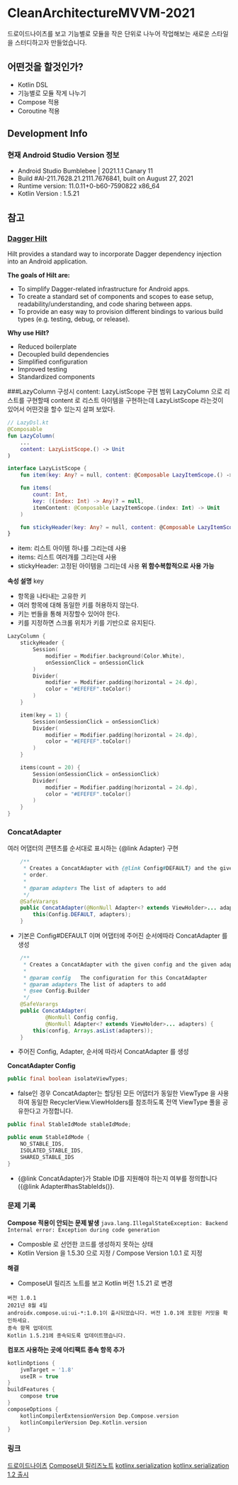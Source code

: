 # CleanArchitectureMVVM-2021
드로이드나이츠를 보고 기능별로 모듈을 작은 단위로 나누어 작업해보는 새로운 스타일을 스터디하고자 만들었습니다.

## 어떤것을 할것인가?
- Kotlin DSL
- 기능별로 모듈 작게 나누기
- Compose 적용
- Coroutine 적용

## Development Info

### 현재 Android Studio Version 정보
- Android Studio Bumblebee | 2021.1.1 Canary 11
- Build #AI-211.7628.21.2111.7676841, built on August 27, 2021
- Runtime version: 11.0.11+0-b60-7590822 x86_64
- Kotlin Version : 1.5.21

## 참고

### [Dagger Hilt](https://dagger.dev/hilt/)
Hilt provides a standard way to incorporate Dagger dependency injection into an Android application.

**The goals of Hilt are:**
- To simplify Dagger-related infrastructure for Android apps.
- To create a standard set of components and scopes to ease setup, readability/understanding, and code sharing between apps.
- To provide an easy way to provision different bindings to various build types (e.g. testing, debug, or release).

**Why use Hilt?**
- Reduced boilerplate
- Decoupled build dependencies
- Simplified configuration
- Improved testing
- Standardized components

###LazyColumn 구성시 content: LazyListScope 구현 범위
LazyColumn 으로 리스트를 구현할때 content 로 리스트 아이템을 구현하는데 LazyListScope 라는것이 있어서 어떤것을 할수 있는지 살펴 보았다.

```kotlin
// LazyDsl.kt
@Composable
fun LazyColumn(
    ...
    content: LazyListScope.() -> Unit
)
```

```kotlin
interface LazyListScope {
    fun item(key: Any? = null, content: @Composable LazyItemScope.() -> Unit)

    fun items(
        count: Int,
        key: ((index: Int) -> Any)? = null,
        itemContent: @Composable LazyItemScope.(index: Int) -> Unit
    )

    fun stickyHeader(key: Any? = null, content: @Composable LazyItemScope.() -> Unit)
}
```
- item: 리스트 아이템 하나를 그리는데 사용
- items: 리스트 여러개를 그리는데 사용
- stickyHeader: 고정된 아이템을 그리는데 사용
**위 함수복합적으로 사용 가능**

**속성 설명**
key
- 항목을 나타내는 고유한 키
- 여러 항목에 대해 동일한 키를 허용하지 않는다.
- 키는 번들을 통해 저장할수 있어야 한다.
- 키를 지정하면 스크롤 위치가 키를 기반으로 유지된다.

```kotlin
LazyColumn {
    stickyHeader {
        Session(
            modifier = Modifier.background(Color.White),
            onSessionClick = onSessionClick
        )
        Divider(
            modifier = Modifier.padding(horizontal = 24.dp),
            color = "#EFEFEF".toColor()
        )
    }

    item(key = 1) {
        Session(onSessionClick = onSessionClick)
        Divider(
            modifier = Modifier.padding(horizontal = 24.dp),
            color = "#EFEFEF".toColor()
        )
    }

    items(count = 20) {
        Session(onSessionClick = onSessionClick)
        Divider(
            modifier = Modifier.padding(horizontal = 24.dp),
            color = "#EFEFEF".toColor()
        )
    } 
}
```

### ConcatAdapter
여러 어댑터의 콘텐츠를 순서대로 표시하는 {@link Adapter} 구현

```java
    /**
     * Creates a ConcatAdapter with {@link Config#DEFAULT} and the given adapters in the given
     * order.
     *
     * @param adapters The list of adapters to add
     */
    @SafeVarargs
    public ConcatAdapter(@NonNull Adapter<? extends ViewHolder>... adapters) {
        this(Config.DEFAULT, adapters);
    }
```
- 기본은 Config#DEFAULT 이며 어댑터에 주어진 순서에따라 ConcatAdapter 를 생성 

```java
    /**
     * Creates a ConcatAdapter with the given config and the given adapters in the given order.
     *
     * @param config   The configuration for this ConcatAdapter
     * @param adapters The list of adapters to add
     * @see Config.Builder
     */
    @SafeVarargs
    public ConcatAdapter(
            @NonNull Config config,
            @NonNull Adapter<? extends ViewHolder>... adapters) {
        this(config, Arrays.asList(adapters));
    }
```
- 주어진 Config, Adapter, 순서에 따라서 ConcatAdapter 를 생성

**ConcatAdapter Config**

```java
public final boolean isolateViewTypes;
```
- false인 경우 ConcatAdapter는 할당된 모든 어댑터가 동일한 ViewType 을 사용하여 동일한 RecyclerView.ViewHolders를 참조하도록 전역 ViewType 풀을 공유한다고 가정합니다.

```java
public final StableIdMode stableIdMode;

public enum StableIdMode {
    NO_STABLE_IDS,
    ISOLATED_STABLE_IDS,
    SHARED_STABLE_IDS   
}
```
- {@link ConcatAdapter}가 Stable ID를 지원해야 하는지 여부를 정의합니다({@link Adapter#hasStableIds()}.


### 문제 기록

**Compose 적용이 안되는 문제 발생**
`java.lang.IllegalStateException: Backend Internal error: Exception during code generation`
- Composble 로 선언한 코드를 생성하지 못하는 상태
- Kotlin Version 을 1.5.30 으로 지정 / Compose Version 1.0.1 로 지정

**해결**
- ComposeUI 릴리즈 노트를 보고 Kotlin 버전 1.5.21 로 변경

```
버전 1.0.1
2021년 8월 4일
androidx.compose.ui:ui-*:1.0.1이 출시되었습니다. 버전 1.0.1에 포함된 커밋을 확인하세요.
종속 항목 업데이트
Kotlin 1.5.21에 종속되도록 업데이트했습니다.
```

**컴포즈 사용하는 곳에 아티팩트 종속 항목 추가**
```groovy
kotlinOptions {
    jvmTarget = '1.8'
    useIR = true
}
buildFeatures {
    compose true
}
composeOptions {
    kotlinCompilerExtensionVersion Dep.Compose.version
    kotlinCompilerVersion Dep.Kotlin.version
}
```

### 링크
[드로이드나이츠](https://github.com/droidknights/DroidKnights2021_App)
[ComposeUI 릴리즈노트](https://developer.android.com/jetpack/androidx/releases/compose-ui?hl=ko)
[kotlinx.serialization](https://github.com/Kotlin/kotlinx.serialization)
[kotlinx.serialization 1.2 출시](https://blog.jetbrains.com/ko/kotlin/2021/05/kotlinx-serialization-1-2-released/)
